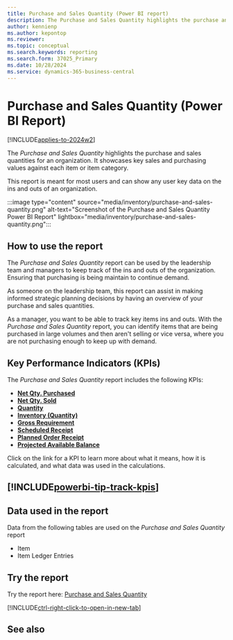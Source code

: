 ```yaml
---
title: Purchase and Sales Quantity (Power BI report)
description: The Purchase and Sales Quantity highlights the purchase and sales quantities for an organization.
author: kennienp
ms.author: kepontop
ms.reviewer: 
ms.topic: conceptual
ms.search.keywords: reporting
ms.search.form: 37025_Primary
ms.date: 10/28/2024
ms.service: dynamics-365-business-central
---
```


# Purchase and Sales Quantity (Power BI Report)
[!INCLUDE[applies-to-2024w2](includes/applies-to-2024w2.md)]


The *Purchase and Sales Quantity* highlights the purchase and sales quantities for an organization. It showcases key sales and purchasing values against each item or item category.

This report is meant for most users and can show any user key data on the ins and outs of an organization.

:::image type="content" source="media/inventory/purchase-and-sales-quantity.png" alt-text="Screenshot of the Purchase and Sales Quantity Power BI Report" lightbox="media/inventory/purchase-and-sales-quantity.png":::

## How to use the report

The *Purchase and Sales Quantity* report can be used by the leadership team and managers to keep track of the ins and outs of the organization. Ensuring that purchasing is being maintain to continue demand.

As someone on the leadership team, this report can assist in making informed strategic planning decisions by having an overview of your purchase and sales quantities.

As a manager, you want to be able to track key items ins and outs. With the *Purchase and Sales Quantity* report, you can identify items that are being purchased in large volumes and then aren't selling or vice versa, where you are not purchasing enough to keep up with demand.


## Key Performance Indicators (KPIs)

The *Purchase and Sales Quantity* report includes the following KPIs:

- [**Net Qty. Purchased**](####)
- [**Net Qty. Sold**](####)
- [**Quantity**](####)
- [**Inventory (Quantity)**](####)
- [**Gross Requirement**](####)
- [**Scheduled Receipt**](####)
- [**Planned Order Receipt**](####)
- [**Projected Available Balance**](####)

Click on the link for a KPI to learn more about what it means, how it is calculated, and what data was used in the calculations. 

[!INCLUDE[powerbi-tip-track-kpis](includes/powerbi-tip-track-kpis.md)]
---
## Data used in the report

Data from the following tables are used on the *Purchase and Sales Quantity* report
- Item
- Item Ledger Entries

## Try the report

Try the report here: [Purchase and Sales Quantity](https://businesscentral.dynamics.com?page=37025)

[!INCLUDE[ctrl-right-click-to-open-in-new-tab](includes/ctrl-right-click-to-open-in-new-tab.md)]

## See also